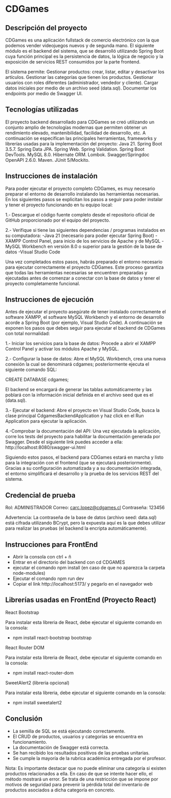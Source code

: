 # CDGames

## Descripción del proyecto
CDGames es una aplicación fullstack de comercio electrónico con la que podemos vender videojuegos nuevos y de segunda mano.
El siguiente módulo es el backend del sistema, que se desarrolló utilizando Spring Boot cuya función principal es la persistencia de datos, la lógica de negocio y la exposición de servicios REST consumidos por la parte frontend.

El sistema permite:
Gestionar productos: crear, listar, editar y desactivar los artículos.
Gestionar las categorías que tienen los productos.
Gestionar usuarios con roles diferentes (administrador, vendedor y cliente).
Cargar datos iniciales por medio de un archivo seed (data.sql).
Documentar los endpoints por medio de Swagger UI.


## Tecnologías utilizadas
El proyecto backend desarrollado para CDGames se creó utilizando un conjunto amplio de tecnologías modernas que permiten obtener un rendimiento elevado, mantenibilidad, facilidad de desarrollo, etc. A continuación se especifican las principales herramientas, frameworks y librerías usadas para la implementación del proyecto:
Java 21.
Spring Boot 3.5.7.
Spring Data JPA.
Spring Web.
Spring Validation.
Spring Boot DevTools.
MySQL 8.0.
Hibernate ORM.
Lombok.
Swagger/Springdoc OpenAPI 2.6.0.
Maven.
JUnit 5/Mockito.

## Instrucciones de instalación
Para poder ejecutar el proyecto completo CDGames, es muy necesario preparar el entorno de desarrollo instalando las herramientas necesarias. En los siguientes pasos se explicitan los pasos a seguir para poder instalar y tener el proyecto funcionando en tu equipo local:

1.- Descargue el código fuente completo desde el repositorio oficial de GitHub proporcionado por el equipo del proyecto.

2.- Verifique si tiene las siguientes dependencias / programas instalados en su computadora:
-Java 21 (necesario para poder ejecutar Spring Boot)
-XAMPP Control Panel, para inicio de los servicios de Apache y de MySQL
-MySQL Workbench en versión 8.0 o superior para la gestión de la base de datos
-Visual Studio Code

Una vez completados estos pasos, habrás preparado el entorno necesario para ejecutar correctamente el proyecto CDGames. Este proceso garantiza que todas las herramientas necesarias se encuentren preparadas y ejecutadas antes de comenzar a conectar con la base de datos y tener el proyecto completamente funcional.

## Instrucciones de ejecución
Antes de ejecutar el proyecto asegúrate de tener instalado correctamente el software XAMPP, el software MySQL Workbench y el entorno de desarrollo acorde a Spring Boot (por ejemplo, Visual Studio Code). A continuación se exponen los pasos que debes seguir para ejecutar el backend de CDGames con total normalidad:

1.- Iniciar los servicios para la base de datos: Procede a abrir el XAMPP Control Panel y activar los módulos Apache y MySQL.

2.- Configurar la base de datos: Abre el MySQL Workbench, crea una nueva conexión la cual se denominará cdgames; posteriormente ejecuta el siguiente comando SQL:

CREATE DATABASE cdgames;

El backend se encargará de generar las tablas automáticamente y las poblará con la información inicial definida en el archivo seed que es el (data.sql).

3.- Ejecutar el backend: Abre el proyecto en Visual Studio Code, busca la clase principal CdgamesBackendApplication y haz click en el Run Application para ejecutar la aplicación.

4.-Comprobar la documentación del API: Una vez ejecutada la aplicación, corre los tests del proyecto para habilitar la documentación generada por Swagger. Desde el siguiente link puedes acceder a ella:
http://localhost:8080/swagger-ui.html

Siguiendo estos pasos, el backend para CDGames estará en marcha y listo para la integración con el frontend (que se ejecutará posteriormente). Gracias a su configuración automatizada y a su documentación integrada, el entorno simplificará el desarrollo y la prueba de los servicios REST del sistema.

## Credencial de prueba
Rol: ADMINISTRADOR
Correo: carc.lopez@cdgames.cl
Contraseña: 123456

Advertencia: La contraseña de la base de datos (archivo seed: data.sql) está cifrada utilizando BCrypt, pero la expuesta aquí es la que debes utilizar para realizar las pruebas (el backend la encripta automáticamente).

## Instrucciones para FrontEnd

- Abrir la consola con ctrl + ñ
- Entrar en el directorio del backend con cd CDGAMES
- ejecutar el comando npm install (en caso de que no aparezca la carpeta node-modules)
- Ejecutar el comando npm run dev
- Copiar el link http://localhost:5173/ y pegarlo en el navegador web

## Librerías usadas en FrontEnd (Proyecto React)

React Bootstrap

Para instalar esta libreria de React, debe ejecutar el siguiente comando en la consola:

- npm install react-bootstrap bootstrap

React Router DOM

Para instalar esta libreria de React, debe ejecutar el siguiente comando en la consola:

- npm install react-router-dom

SweetAlert2 (libreria opcional)

Para instalar esta libreria, debe ejecutar el siguiente comando en la consola:

- npm install sweetalert2

## Conclusión
- La semilla de SQL se está ejecutando correctamente.  
- El CRUD de productos, usuarios y categorías se encuentra en funcionamiento.  
- La documentación de Swagger está correcta.
- Se han recibido los resultados positivos de las pruebas unitarias.  
- Se cumple la mayoría de la rubrica académica entregada por el profesor.

Nota: Es importante destacar que no puede eliminar una categoría si existen productos relacionados a ella. En caso de que se intente hacer ello, el método mostrará un error. Se trata de una restricción que se impone por motivos de seguridad para prevenir la pérdida total del inventario de productos asociados a dicha categoría en concreto.
